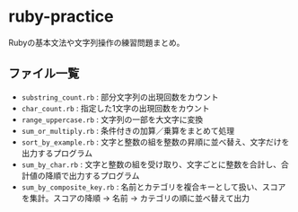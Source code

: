 # ruby-practice

Rubyの基本文法や文字列操作の練習問題まとめ。

## ファイル一覧

- `substring_count.rb` : 部分文字列の出現回数をカウント
- `char_count.rb` : 指定した1文字の出現回数をカウント
- `range_uppercase.rb` : 文字列の一部を大文字に変換
- `sum_or_multiply.rb` : 条件付きの加算／乗算をまとめて処理
- `sort_by_example.rb` : 文字と整数の組を整数の昇順に並べ替え、文字だけを出力するプログラム
- `sum_by_char.rb` : 文字と整数の組を受け取り、文字ごとに整数を合計し、合計値の降順で出力するプログラム
- `sum_by_composite_key.rb` : 名前とカテゴリを複合キーとして扱い、スコアを集計。スコアの降順 → 名前 → カテゴリの順に並べ替えて出力